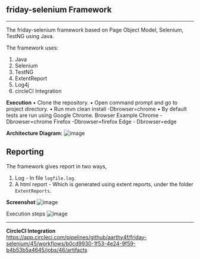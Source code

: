 friday-selenium Framework
---

---
 The friday-selenium framework based on Page Object Model, Selenium, TestNG using Java.

The framework uses:

1. Java
2. Selenium
3. TestNG
4. ExtentReport
5. Log4j
6. circleCI Integration

**Execution**
•	Clone the repository.
•	Open command prompt and go to project directory.
•	Run mvn clean install -Dbrowser=chrome
•	By default tests are run using Google Chrome.
Browser	Example
Chrome	-Dbrowser=chrome
Firefox	-Dbrowser=firefox
Edge	- Dbrowser=edge


**Architecture Diagram:**
![image](https://user-images.githubusercontent.com/56670845/159425660-b14028dc-a06f-4814-80b8-ff51e83398f0.png)






Reporting
---
The framework gives report in two ways,

1. Log - In file `logfile.log`.
2. A html report - Which is generated using extent reports, under the folder `ExtentReports`.

**Screenshot**
![image](https://user-images.githubusercontent.com/56670845/159425834-d9f68733-2c61-4497-82ae-7798f558138b.png)

Execution steps
![image](https://user-images.githubusercontent.com/56670845/159425868-aa583803-55be-4091-bc2f-a4aea1555a32.png)


---
**CircleCI Integration**
https://app.circleci.com/pipelines/github/aarthy4f/friday-selenium/45/workflows/b0cd9930-1f53-4e24-9f59-b4b53b5a4645/jobs/46/artifacts

